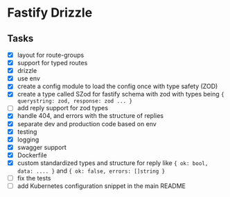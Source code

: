 # Fastify Drizzle

## Tasks

- [x] layout for route-groups
- [x] support for typed routes
- [x] drizzle
- [x] use env
- [x] create a config module to load the config once with type safety (ZOD)
- [x] create a type called SZod for fastify schema with zod with types being `{ querystring: zod, response: zod ... }`
- [ ] add reply support for zod types
- [x] handle 404, and errors with the structure of replies
- [x] separate dev and production code based on env
- [x] testing
- [x] logging
- [x] swagger support
- [x] Dockerfile
- [x] custom standardized types and structure for reply like `{ ok: bool, data: .... }` and `{ ok: false, errors: []string }`
- [ ] fix the tests
- [ ] add Kubernetes configuration snippet in the main README
